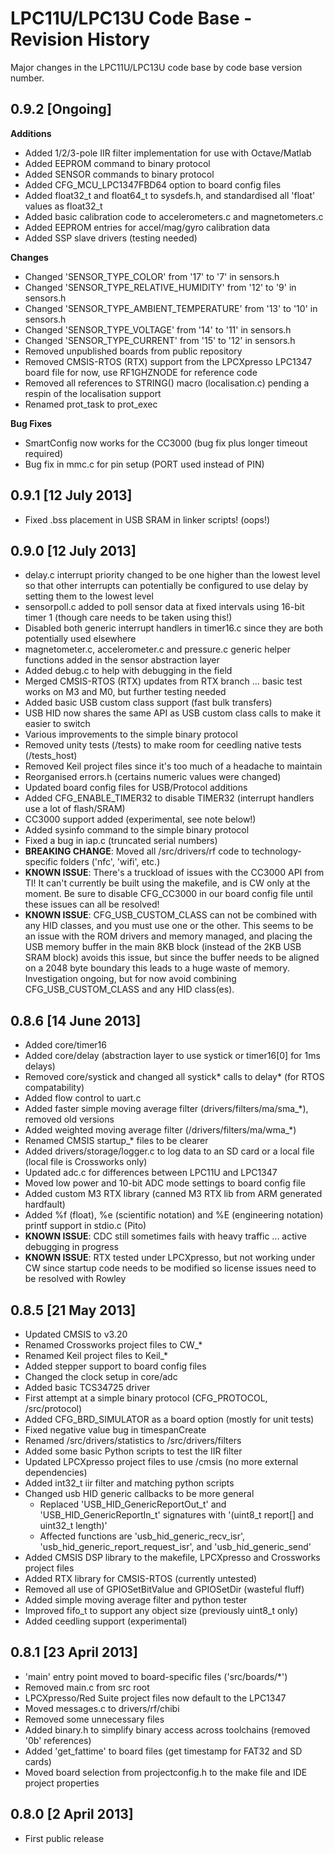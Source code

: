 # LPC11U/LPC13U Code Base - Revision History #

Major changes in the LPC11U/LPC13U code base by code base version number.

## 0.9.2 [Ongoing] ##

**Additions**

- Added 1/2/3-pole IIR filter implementation for use with Octave/Matlab
- Added EEPROM command to binary protocol
- Added SENSOR commands to binary protocol
- Added CFG_MCU_LPC1347FBD64 option to board config files
- Added float32\_t and float64\_t to sysdefs.h, and standardised all 'float' values as float32_t
- Added basic calibration code to accelerometers.c and magnetometers.c
- Added EEPROM entries for accel/mag/gyro calibration data
- Added SSP slave drivers (testing needed)

**Changes**

- Changed 'SENSOR\_TYPE\_COLOR' from '17' to '7' in sensors.h
- Changed 'SENSOR\_TYPE\_RELATIVE\_HUMIDITY' from '12' to '9' in sensors.h
- Changed 'SENSOR\_TYPE\_AMBIENT\_TEMPERATURE' from '13' to '10' in sensors.h
- Changed 'SENSOR\_TYPE\_VOLTAGE' from '14' to '11' in sensors.h
- Changed 'SENSOR\_TYPE\_CURRENT' from '15' to '12' in sensors.h
- Removed unpublished boards from public repository
- Removed CMSIS-RTOS (RTX) support from the LPCXpresso LPC1347 board file for now, use RF1GHZNODE for reference code
- Removed all references to STRING() macro (localisation.c) pending a respin of the localisation support
- Renamed prot_task to prot_exec

**Bug Fixes**

- SmartConfig now works for the CC3000 (bug fix plus longer timeout required)
- Bug fix in mmc.c for pin setup (PORT used instead of PIN)

## 0.9.1 [12 July 2013] ##

- Fixed .bss placement in USB SRAM in linker scripts! (oops!)

## 0.9.0 [12 July 2013] ##

- delay.c interrupt priority changed to be one higher than the lowest level so that other interrupts can potentially be configured to use delay by setting them to the lowest level
- sensorpoll.c added to poll sensor data at fixed intervals using 16-bit timer 1 (though care needs to be taken using this!)
- Disabled both generic interrupt handlers in timer16.c since they are both potentially used elsewhere
- magnetometer.c, accelerometer.c and pressure.c generic helper functions added in the sensor abstraction layer
- Added debug.c to help with debugging in the field
- Merged CMSIS-RTOS (RTX) updates from RTX branch ... basic test works on M3 and M0, but further testing needed
- Added basic USB custom class support (fast bulk transfers)
- USB HID now shares the same API as USB custom class calls to make it easier to switch
- Various improvements to the simple binary protocol
- Removed unity tests (/tests) to make room for ceedling native tests (/tests_host)
- Removed Keil project files since it's too much of a headache to maintain
- Reorganised errors.h (certains numeric values were changed)
- Updated board config files for USB/Protocol additions
- Added CFG\_ENABLE\_TIMER32 to disable TIMER32 (interrupt handlers use a lot of flash/SRAM)
- CC3000 support added (experimental, see note below!)
- Added sysinfo command to the simple binary protocol
- Fixed a bug in iap.c (truncated serial numbers)
- **BREAKING CHANGE**: Moved all /src/drivers/rf code to technology-specific folders ('nfc', 'wifi', etc.)
- **KNOWN ISSUE**: There's a truckload of issues with the CC3000 API from TI!  It can't currently be built using the makefile, and is CW only at the moment. Be sure to disable CFG_CC3000 in our board config file until these issues can all be resolved!
- **KNOWN ISSUE**: CFG\_USB\_CUSTOM\_CLASS can not be combined with any HID classes, and you must use one or the other.  This seems to be an issue with the ROM drivers and memory managed, and placing the USB memory buffer in the main 8KB block (instead of the 2KB USB SRAM block) avoids this issue, but since the buffer needs to be aligned on a 2048 byte boundary this leads to a huge waste of memory.  Investigation ongoing, but for now avoid combining CFG\_USB\_CUSTOM\_CLASS and any HID class(es).

## 0.8.6 [14 June 2013] ##

- Added core/timer16
- Added core/delay (abstraction layer to use systick or timer16[0] for 1ms delays)
- Removed core/systick and changed all systick* calls to delay* (for RTOS compatability)
- Added flow control to uart.c
- Added faster simple moving average filter (drivers/filters/ma/sma\_*), removed old versions
- Added weighted moving average filter (/drivers/filters/ma/wma\_*)
- Renamed CMSIS startup_* files to be clearer
- Added drivers/storage/logger.c to log data to an SD card or a local file (local file is Crossworks only)
- Updated adc.c for differences between LPC11U and LPC1347
- Moved low power and 10-bit ADC mode settings to board config file
- Added custom M3 RTX library (canned M3 RTX lib from ARM generated hardfault)
- Added %f (float), %e (scientific notation) and %E (engineering notation) printf support in stdio.c (Pito)
- **KNOWN ISSUE**: CDC still sometimes fails with heavy traffic ... active debugging in progress
- **KNOWN ISSUE**: RTX tested under LPCXpresso, but not working under CW since startup code needs to be modified so license issues need to be resolved with Rowley

## 0.8.5 [21 May 2013] ##

- Updated CMSIS to v3.20
- Renamed Crossworks project files to CW_*
- Renamed Keil project files to Keil_*
- Added stepper support to board config files
- Changed the clock setup in core/adc
- Added basic TCS34725 driver
- First attempt at a simple binary protocol (CFG_PROTOCOL, /src/protocol)
- Added CFG\_BRD\_SIMULATOR as a board option (mostly for unit tests)
- Fixed negative value bug in timespanCreate
- Renamed /src/drivers/statistics to /src/drivers/filters
- Added some basic Python scripts to test the IIR filter
- Updated LPCXpresso project files to use /cmsis (no more external dependencies)
- Added int32_t iir filter and matching python scripts
- Changed usb HID generic callbacks to be more general
  - Replaced 'USB\_HID\_GenericReportOut\_t' and 'USB\_HID\_GenericReportIn\_t' signatures with '(uint8\_t report[] and uint32\_t length)'
  - Affected functions are 'usb\_hid\_generic\_recv\_isr', 'usb\_hid\_generic\_report\_request\_isr', and 'usb\_hid\_generic\_send'
- Added CMSIS DSP library to the makefile, LPCXpresso and Crossworks project files
- Added RTX library for CMSIS-RTOS (currently untested)
- Removed all use of GPIOSetBitValue and GPIOSetDir (wasteful fluff)
- Added simple moving average filter and python tester
- Improved fifo_t to support any object size (previously uint8_t only)
- Added ceedling support (experimental)

## 0.8.1 [23 April 2013] ##

- 'main' entry point moved to board-specific files ('src/boards/*')
- Removed main.c from src root
- LPCXpresso/Red Suite project files now default to the LPC1347
- Moved messages.c to drivers/rf/chibi
- Removed some unnecessary files
- Added binary.h to simplify binary access across toolchains (removed '0b' references)
- Added 'get_fattime' to board files (get timestamp for FAT32 and SD cards)
- Moved board selection from projectconfig.h to the make file and IDE project properties

## 0.8.0 [2 April 2013] ##

- First public release
